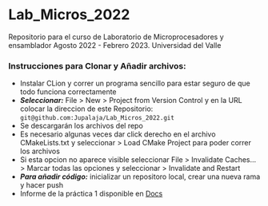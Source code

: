 # Lab_Micros_2022
Repositorio para el curso de Laboratorio de Microprocesadores y ensamblador Agosto 2022 - Febrero 2023. Universidad del Valle

### Instrucciones para Clonar y Añadir archivos:

- Instalar CLion y correr un programa sencillo para estar seguro de que todo funciona correctamente
- ***Seleccionar:*** File > New > Project from Version Control y en la URL colocar la direccion de este Repositorio:
    `git@github.com:Jupalaja/Lab_Micros_2022.git`
- Se descargarán los archivos del repo
- Es necesario algunas veces dar click derecho en el archivo CMakeLists.txt y seleccionar > Load CMake Project para poder correr los archivos
- Si esta opcion no aparece visible seleccionar File > Invalidate Caches... > Marcar todas las opciones y seleccionar > Invalidate and Restart
- ***Para añadir código:*** inicializar un repositoro local, crear una nueva rama y hacer push
- Informe de la práctica 1 disponible en [Docs](https://docs.google.com/document/d/1kQVqJyVztGIjb0qCQbN-nRM59izST_nGyWxWJLVwOR4/edit?usp=sharing)
